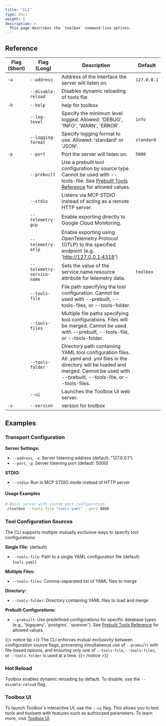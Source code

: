 ```yaml
---
title: "CLI"
type: docs
weight: 1
description: >
  This page describes the `toolbox` command-line options.
---
```


## Reference

| Flag (Short) | Flag (Long)                | Description                                                                                                                                                                                   | Default     |
|--------------|----------------------------|-----------------------------------------------------------------------------------------------------------------------------------------------------------------------------------------------|-------------|
| `-a`         | `--address`                | Address of the interface the server will listen on.                                                                                                                                           | `127.0.0.1` |
|              | `--disable-reload`         | Disables dynamic reloading of tools file.                                                                                                                                                     |             |
| `-h`         | `--help`                   | help for toolbox                                                                                                                                                                              |             |
|              | `--log-level`              | Specify the minimum level logged. Allowed: 'DEBUG', 'INFO', 'WARN', 'ERROR'.                                                                                                                  | `info`      |
|              | `--logging-format`         | Specify logging format to use. Allowed: 'standard' or 'JSON'.                                                                                                                                 | `standard`  |
| `-p`         | `--port`                   | Port the server will listen on.                                                                                                                                                               | `5000`      |
|              | `--prebuilt`               | Use a prebuilt tool configuration by source type. Cannot be used with --tools-file. See [Prebuilt Tools Reference](prebuilt-tools.md) for allowed values.                                     |             |
|              | `--stdio`                  | Listens via MCP STDIO instead of acting as a remote HTTP server.                                                                                                                              |             |
|              | `--telemetry-gcp`          | Enable exporting directly to Google Cloud Monitoring.                                                                                                                                         |             |
|              | `--telemetry-otlp`         | Enable exporting using OpenTelemetry Protocol (OTLP) to the specified endpoint (e.g. 'http://127.0.0.1:4318')                                                                                 |             |
|              | `--telemetry-service-name` | Sets the value of the service.name resource attribute for telemetry data.                                                                                                                     | `toolbox`   |
|              | `--tools-file`             | File path specifying the tool configuration. Cannot be used with --prebuilt, --tools-files, or --tools-folder.                                                                                |             |
|              | `--tools-files`            | Multiple file paths specifying tool configurations. Files will be merged. Cannot be used with --prebuilt, --tools-file, or --tools-folder.                                                    |             |
|              | `--tools-folder`           | Directory path containing YAML tool configuration files. All .yaml and .yml files in the directory will be loaded and merged. Cannot be used with --prebuilt, --tools-file, or --tools-files. |             |
|              | `--ui`                     | Launches the Toolbox UI web server.                                                                                                                                                           |             |
| `-v`         | `--version`                | version for toolbox                                                                                                                                                                           |             |

## Examples

### Transport Configuration

**Server Settings:**
- `--address`, `-a`: Server listening address (default: "127.0.0.1")
- `--port`, `-p`: Server listening port (default: 5000)

**STDIO:**
- `--stdio`: Run in MCP STDIO mode instead of HTTP server

#### Usage Examples

```bash
# Basic server with custom port configuration
./toolbox --tools-file "tools.yaml" --port 8080
```

### Tool Configuration Sources

The CLI supports multiple mutually exclusive ways to specify tool configurations:

**Single File:** (default)
- `--tools-file`: Path to a single YAML configuration file (default: `tools.yaml`)

**Multiple Files:**
- `--tools-files`: Comma-separated list of YAML files to merge

**Directory:**
- `--tools-folder`: Directory containing YAML files to load and merge

**Prebuilt Configurations:**
- `--prebuilt`: Use predefined configurations for specific database types (e.g.,
  'bigquery', 'postgres', 'spanner'). See [Prebuilt Tools
  Reference](prebuilt-tools.md) for allowed values.

{{< notice tip >}}
The CLI enforces mutual exclusivity between configuration source flags,
preventing simultaneous use of `--prebuilt` with file-based options, and
ensuring only one of `--tools-file`, `--tools-files`, or `--tools-folder` is
used at a time.
{{< /notice >}}

### Hot Reload

Toolbox enables dynamic reloading by default. To disable, use the
`--disable-reload` flag.

### Toolbox UI

To launch Toolbox's interactive UI, use the `--ui` flag. This allows you to test
tools and toolsets with features such as authorized parameters. To learn more,
visit [Toolbox UI](../how-to/toolbox-ui/index.md).